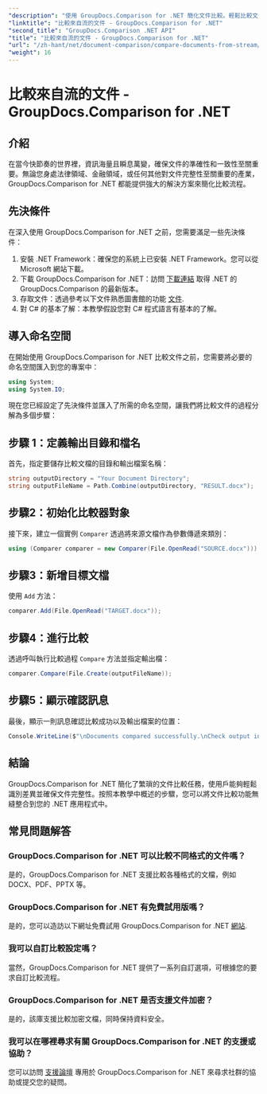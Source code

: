 ```yaml
---
"description": "使用 GroupDocs.Comparison for .NET 簡化文件比較。輕鬆比較文件並確保跨文件的準確性。"
"linktitle": "比較來自流的文件 - GroupDocs.Comparison for .NET"
"second_title": "GroupDocs.Comparison .NET API"
"title": "比較來自流的文件 - GroupDocs.Comparison for .NET"
"url": "/zh-hant/net/document-comparison/compare-documents-from-stream/"
"weight": 16
---
```


# 比較來自流的文件 - GroupDocs.Comparison for .NET

## 介紹
在當今快節奏的世界裡，資訊海量且瞬息萬變，確保文件的準確性和一致性至關重要。無論您身處法律領域、金融領域，或任何其他對文件完整性至關重要的產業，GroupDocs.Comparison for .NET 都能提供強大的解決方案來簡化比較流程。
## 先決條件
在深入使用 GroupDocs.Comparison for .NET 之前，您需要滿足一些先決條件：
1. 安裝 .NET Framework：確保您的系統上已安裝 .NET Framework。您可以從 Microsoft 網站下載。
2. 下載 GroupDocs.Comparison for .NET：訪問 [下載連結](https://releases.groupdocs.com/comparison/net/) 取得 .NET 的 GroupDocs.Comparison 的最新版本。
3. 存取文件：透過參考以下文件熟悉圖書館的功能 [文件](https://tutorials。groupdocs.com/comparison/net/).
4. 對 C# 的基本了解：本教學假設您對 C# 程式語言有基本的了解。

## 導入命名空間
在開始使用 GroupDocs.Comparison for .NET 比較文件之前，您需要將必要的命名空間匯入到您的專案中：
```csharp
using System;
using System.IO;
```
現在您已經設定了先決條件並匯入了所需的命名空間，讓我們將比較文件的過程分解為多個步驟：
## 步驟 1：定義輸出目錄和檔名
首先，指定要儲存比較文檔的目錄和輸出檔案名稱：
```csharp
string outputDirectory = "Your Document Directory";
string outputFileName = Path.Combine(outputDirectory, "RESULT.docx");
```
## 步驟2：初始化比較器對象
接下來，建立一個實例 `Comparer` 透過將來源文檔作為參數傳遞來類別：
```csharp
using (Comparer comparer = new Comparer(File.OpenRead("SOURCE.docx")))
```
## 步驟3：新增目標文檔
使用 `Add` 方法：
```csharp
comparer.Add(File.OpenRead("TARGET.docx"));
```
## 步驟4：進行比較
透過呼叫執行比較過程 `Compare` 方法並指定輸出檔：
```csharp
comparer.Compare(File.Create(outputFileName));
```
## 步驟5：顯示確認訊息
最後，顯示一則訊息確認比較成功以及輸出檔案的位置：
```csharp
Console.WriteLine($"\nDocuments compared successfully.\nCheck output in {outputDirectory}.");
```

## 結論
GroupDocs.Comparison for .NET 簡化了繁瑣的文件比較任務，使用戶能夠輕鬆識別差異並確保文件完整性。按照本教學中概述的步驟，您可以將文件比較功能無縫整合到您的 .NET 應用程式中。
## 常見問題解答
### GroupDocs.Comparison for .NET 可以比較不同格式的文件嗎？
是的，GroupDocs.Comparison for .NET 支援比較各種格式的文檔，例如 DOCX、PDF、PPTX 等。
### GroupDocs.Comparison for .NET 有免費試用版嗎？
是的，您可以造訪以下網址免費試用 GroupDocs.Comparison for .NET [網站](https://releases。groupdocs.com/).
### 我可以自訂比較設定嗎？
當然，GroupDocs.Comparison for .NET 提供了一系列自訂選項，可根據您的要求自訂比較流程。
### GroupDocs.Comparison for .NET 是否支援文件加密？
是的，該庫支援比較加密文檔，同時保持資料安全。
### 我可以在哪裡尋求有關 GroupDocs.Comparison for .NET 的支援或協助？
您可以訪問 [支援論壇](https://forum.groupdocs.com/c/comparison/12) 專用於 GroupDocs.Comparison for .NET 來尋求社群的協助或提交您的疑問。